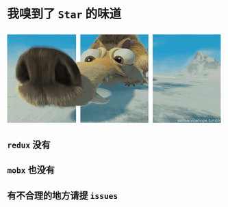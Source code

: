# 我嗅到了 `Star` 的味道
## ![](https://github.com/gitSirzh/Nostalgia/blob/master/z_view/img/%E5%86%B0%E6%B2%B3%E4%B8%96%E7%BA%AA-%E6%9D%BE%E9%BC%A0.gif)
## `redux` 没有
## `mobx` 也没有
## 有不合理的地方请提 `issues`
